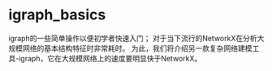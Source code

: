 # igraph_basics
igraph的一些简单操作以便初学者快速入门；
对于当下流行的NetworkX在分析大规模网络的基本结构特征时非常耗时。
为此，我们将介绍另一款复杂网络建模工具-igraph，它在大规模网络上的速度要明显快于NetworkX。
